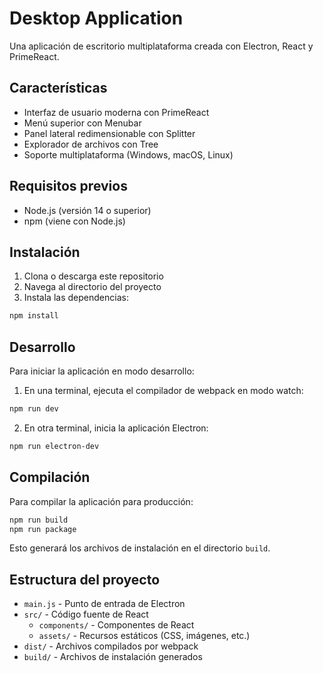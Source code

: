 # Desktop Application

Una aplicación de escritorio multiplataforma creada con Electron, React y PrimeReact.

## Características

- Interfaz de usuario moderna con PrimeReact
- Menú superior con Menubar
- Panel lateral redimensionable con Splitter
- Explorador de archivos con Tree
- Soporte multiplataforma (Windows, macOS, Linux)

## Requisitos previos

- Node.js (versión 14 o superior)
- npm (viene con Node.js)

## Instalación

1. Clona o descarga este repositorio
2. Navega al directorio del proyecto
3. Instala las dependencias:

```bash
npm install
```

## Desarrollo

Para iniciar la aplicación en modo desarrollo:

1. En una terminal, ejecuta el compilador de webpack en modo watch:

```bash
npm run dev
```

2. En otra terminal, inicia la aplicación Electron:

```bash
npm run electron-dev
```

## Compilación

Para compilar la aplicación para producción:

```bash
npm run build
npm run package
```

Esto generará los archivos de instalación en el directorio `build`.

## Estructura del proyecto

- `main.js` - Punto de entrada de Electron
- `src/` - Código fuente de React
  - `components/` - Componentes de React
  - `assets/` - Recursos estáticos (CSS, imágenes, etc.)
- `dist/` - Archivos compilados por webpack
- `build/` - Archivos de instalación generados 